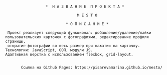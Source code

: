                       *  Н А З В А Н И Е  П Р О Е К Т А *
                                 
                                    M E S T O

                               * О П И С А Н И Е *

     Проект реализует следующий функционал: добавление/удаление/лайки пользовательских карточек с фотографиями, редактирование профиля страницы,
     открытие фотографии во весь размер при нажатии на карточку.
    Технологии: JavaScript, ООП, модули JS. 
    Адаптивная верстка с использованием flexbox, grid-layout.
    

           Ссылка на Github Pages: https://pisarevamarina.github.io/mesto/
                            
